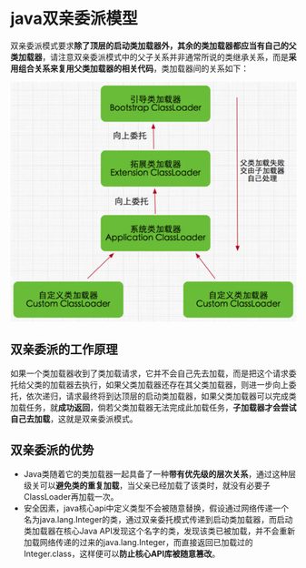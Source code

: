 # java双亲委派模型

双亲委派模式要求**除了顶层的启动类加载器外，其余的类加载器都应当有自己的父类加载器**，请注意双亲委派模式中的父子关系并非通常所说的类继承关系，而是**采用组合关系来复用父类加载器的相关代码**，类加载器间的关系如下：

![](imgs/%E5%8F%8C%E4%BA%B2%E5%A7%94%E6%B4%BE-%E7%B1%BB%E5%8A%A0%E8%BD%BD%E5%99%A8%E7%9A%84%E5%85%B3%E7%B3%BB.png)



## 双亲委派的工作原理

如果一个类加载器收到了类加载请求，它并不会自己先去加载，而是把这个请求委托给父类的加载器去执行，如果父类加载器还存在其父类加载器，则进一步向上委托，依次递归，请求最终将到达顶层的启动类加载器，如果父类加载器可以完成类加载任务，就**成功返回**，倘若父类加载器无法完成此加载任务，**子加载器才会尝试自己去加载**，这就是双亲委派模式。



## 双亲委派的优势

-    Java类随着它的类加载器一起具备了一种**带有优先级的层次关系**，通过这种层级关可以**避免类的重复加载**，当父亲已经加载了该类时，就没有必要子ClassLoader再加载一次。 
-   安全因素，java核心api中定义类型不会被随意替换，假设通过网络传递一个名为java.lang.Integer的类，通过双亲委托模式传递到启动类加载器，而启动类加载器在核心Java API发现这个名字的类，发现该类已被加载，并不会重新加载网络传递的过来的java.lang.Integer，而直接返回已加载过的Integer.class，这样便可以**防止核心API库被随意篡改**。



